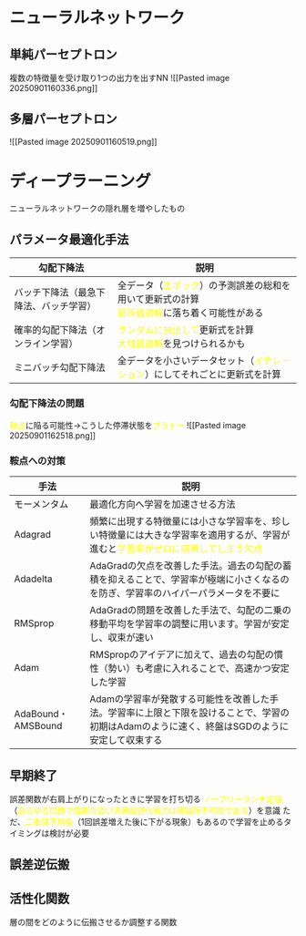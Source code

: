 # ニューラルネットワーク
## 単純パーセプトロン
複数の特徴量を受け取り1つの出力を出すNN
![[Pasted image 20250901160336.png]]
## 多層パーセプトロン
![[Pasted image 20250901160519.png]]
# ディープラーニング
ニューラルネットワークの隠れ層を増やしたもの
## パラメータ最適化手法

| 勾配下降法               | 説明                                                                                                         |
| ------------------- | ---------------------------------------------------------------------------------------------------------- |
| バッチ下降法（最急下降法、バッチ学習） | 全データ（<font color="#ffff00">エポック</font>）の予測誤差の総和を用いて更新式の計算<br><font color="#ffff00">局所最適解</font>に落ち着く可能性がある |
| 確率的勾配下降法（オンライン学習）   | <font color="#ffff00">ランダムに抽出して</font>更新式を計算<br><font color="#ffff00">大域最適解</font>を見つけられるかも                |
| ミニバッチ勾配下降法          | 全データを小さいデータセット（<font color="#ffff00">イテレーション</font>）にしてそれごとに更新式を計算                                         |
### 勾配下降法の問題
<font color="#ffff00">鞍点</font>に陥る可能性→こうした停滞状態を<font color="#ffff00">プラトー</font>
![[Pasted image 20250901162518.png]]
### 鞍点への対策

| 手法                | 説明                                                                                           |
| ----------------- | -------------------------------------------------------------------------------------------- |
| モーメンタム            | 最適化方向へ学習を加速させる方法                                                                             |
| Adagrad           | 頻繁に出現する特徴量には小さな学習率を、珍しい特徴量には大きな学習率を適用するが、学習が進むと<font color="#ffff00">学習率がゼロに収束してしまう欠点</font> |
| Adadelta          | AdaGradの欠点を改善した手法。過去の勾配の蓄積を抑えることで、学習率が極端に小さくなるのを防ぎ、学習率のハイパーパラメータを不要に                         |
| RMSprop           | AdaGradの問題を改善した手法で、勾配の二乗の移動平均を学習率の調整に用います。学習が安定し、収束が速い                                       |
| Adam              | RMSpropのアイデアに加えて、過去の勾配の慣性（勢い）も考慮に入れることで、高速かつ安定した学習                                           |
| AdaBound・AMSBound | Adamの学習率が発散する可能性を改善した手法。学習率に上限と下限を設けることで、学習の初期はAdamのように速く、終盤はSGDのように安定して収束する                 |
## 早期終了
誤差関数が右肩上がりになったときに学習を打ち切る
<font color="#ffff00">ノーフリーランチ定理</font>（<font color="#ffff00">あらゆる問題で性能の良い汎用最適化戦力は理論所不可能である</font>）を意識
ただ、<font color="#ffff00">二重降下現象</font>（1回誤差増えた後に下がる現象）もあるので学習を止めるタイミングは検討が必要

## 誤差逆伝搬

## 活性化関数
層の間をどのように伝搬させるか調整する関数
### 



